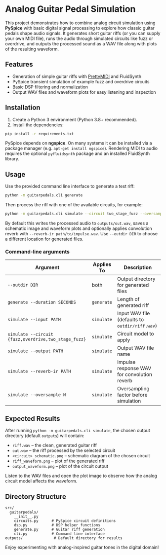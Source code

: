 # Analog Guitar Pedal Simulation

This project demonstrates how to combine analog circuit simulation using **PySpice** with basic digital signal processing to explore how classic guitar pedals shape audio signals. It generates short guitar riffs (or you can supply your own MIDI file), runs the audio through simulated circuits like fuzz or overdrive, and outputs the processed sound as a WAV file along with plots of the resulting waveform.

## Features

- Generation of simple guitar riffs with [PrettyMIDI](https://github.com/craffel/pretty-midi) and FluidSynth
- PySpice transient simulation of example fuzz and overdrive circuits
- Basic DSP filtering and normalization
- Output WAV files and waveform plots for easy listening and inspection

## Installation

1. Create a Python 3 environment (Python 3.8+ recommended).
2. Install the dependencies:

```bash
pip install -r requirements.txt
```

PySpice depends on **ngspice**. On many systems it can be installed via a package manager (e.g. `apt-get install ngspice`). Rendering MIDI to audio requires the optional `pyfluidsynth` package and an installed FluidSynth library.

## Usage

Use the provided command line interface to generate a test riff:

```bash
python -m guitarpedals.cli generate
```

Then process the riff with one of the available circuits, for example:

```bash
python -m guitarpedals.cli simulate --circuit two_stage_fuzz --oversample 2
```

By default this writes the processed audio to `outputs/out.wav`, saves a schematic image and waveform plots and optionally applies convolution reverb with `--reverb-ir path/to/impulse.wav`. Use `--outdir DIR` to choose a different location for generated files.

### Command-line arguments

| Argument | Applies To | Description |
|----------|------------|-------------|
| `--outdir DIR` | both | Output directory for generated files |
| `generate --duration SECONDS` | `generate` | Length of generated riff |
| `simulate --input PATH` | `simulate` | Input WAV file (defaults to `outdir/riff.wav`) |
| `simulate --circuit {fuzz,overdrive,two_stage_fuzz}` | `simulate` | Circuit model to apply |
| `simulate --output PATH` | `simulate` | Output WAV file name |
| `simulate --reverb-ir PATH` | `simulate` | Impulse response WAV for convolution reverb |
| `simulate --oversample N` | `simulate` | Oversampling factor before simulation |

## Expected Results

After running `python -m guitarpedals.cli simulate`, the chosen output directory (default `outputs`) will contain:

- `riff.wav` – the clean, generated guitar riff
- `out.wav` – the riff processed by the selected circuit
- `<circuit>_schematic.png` – schematic diagram of the chosen circuit
- `riff_waveform.png` – plot of the generated riff
- `output_waveform.png` – plot of the circuit output

Listen to the WAV files and open the plot image to observe how the analog circuit model affects the waveform.

## Directory Structure

```
src/
  guitarpedals/
    __init__.py
    circuits.py      # PySpice circuit definitions
    dsp.py           # DSP helper functions
    generate.py      # Guitar riff generation
    cli.py           # Command line interface
outputs/              # Default directory for results
```

Enjoy experimenting with analog-inspired guitar tones in the digital domain!
